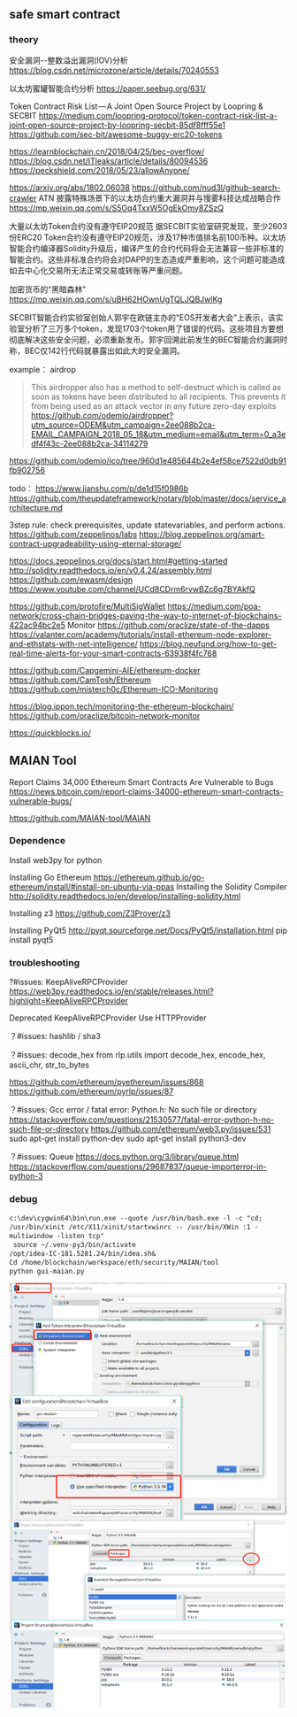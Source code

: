 
##  safe smart contract

### theory

安全漏洞--整数溢出漏洞(IOV)分析 https://blog.csdn.net/microzone/article/details/70240553

以太坊蜜罐智能合约分析 https://paper.seebug.org/631/

Token Contract Risk List — A Joint Open Source Project by Loopring & SECBIT https://medium.com/loopring-protocol/token-contract-risk-list-a-joint-open-source-project-by-loopring-secbit-85df8fff55e1
https://github.com/sec-bit/awesome-buggy-erc20-tokens

https://learnblockchain.cn/2018/04/25/bec-overflow/
https://blog.csdn.net/ITleaks/article/details/80094536
https://peckshield.com/2018/05/23/allowAnyone/

https://arxiv.org/abs/1802.06038
https://github.com/nud3l/github-search-crawler
ATN 披露特殊场景下的以太坊合约重大漏洞并与慢雾科技达成战略合作 https://mp.weixin.qq.com/s/S5Oq4TxxW5OgEkOmy8ZSzQ

大量以太坊Token合约没有遵守EIP20规范
据SECBIT实验室研究发现，至少2603份ERC20 Token合约没有遵守EIP20规范，涉及17种市值排名前100币种。以太坊智能合约编译器Solidity升级后，编译产生的合约代码将会无法兼容一些非标准的智能合约。这些非标准合约将会对DAPP的生态造成严重影响，这个问题可能造成如去中心化交易所无法正常交易或转账等严重问题。

加密货币的“黑暗森林”
https://mp.weixin.qq.com/s/uBH62HOwnUgTQLJQBJwlKg

SECBIT智能合约实验室创始人郭宇在欧链主办的“EOS开发者大会”上表示，该实验室分析了三万多个token，发现1703个token用了错误的代码。这些项目方要想彻底解决这些安全问题，必须重新发币。郭宇回溯此前发生的BEC智能合约漏洞时称，BEC仅142行代码就暴露出如此大的安全漏洞。

example： airdrop
> This airdropper also has a method to self-destruct which is called as soon as tokens have been distributed to all recipients.
> This prevents it from being used as an attack vector in any future zero-day exploits 
> https://github.com/odemio/airdropper?utm_source=ODEM&utm_campaign=2ee088b2ca-EMAIL_CAMPAIGN_2018_05_18&utm_medium=email&utm_term=0_a3edf4f43c-2ee088b2ca-34114279

https://github.com/odemio/ico/tree/960d1e485644b2e4ef58ce7522d0db91fb902756


todo：
https://www.jianshu.com/p/de1d15f0986b
https://github.com/theupdateframework/notary/blob/master/docs/service_architecture.md

3step rule: check prerequisites, update statevariables, and perform actions.
https://github.com/zeppelinos/labs
https://blog.zeppelinos.org/smart-contract-upgradeability-using-eternal-storage/

https://docs.zeppelinos.org/docs/start.html#getting-started
http://solidity.readthedocs.io/en/v0.4.24/assembly.html
https://github.com/ewasm/design
https://www.youtube.com/channel/UCd8CDrm6rvwBZc6g7BYAkfQ

https://github.com/protofire/MultiSigWallet
https://medium.com/poa-network/cross-chain-bridges-paving-the-way-to-internet-of-blockchains-422ac94bc2e5
Monitor
https://github.com/oraclize/state-of-the-dapps
https://valanter.com/academy/tutorials/install-ethereum-node-explorer-and-ethstats-with-net-intelligence/
https://blog.neufund.org/how-to-get-real-time-alerts-for-your-smart-contracts-63938f4fc768

https://github.com/Capgemini-AIE/ethereum-docker
https://github.com/CamTosh/Ethereum
https://github.com/misterch0c/Ethereum-ICO-Monitoring

https://blog.ippon.tech/monitoring-the-ethereum-blockchain/
https://github.com/oraclize/bitcoin-network-monitor

https://quickblocks.io/


## MAIAN Tool

Report Claims 34,000 Ethereum Smart Contracts Are Vulnerable to Bugs https://news.bitcoin.com/report-claims-34000-ethereum-smart-contracts-vulnerable-bugs/

https://github.com/MAIAN-tool/MAIAN

### Dependence 

Install web3py for python

Installing Go Ethereum 
https://ethereum.github.io/go-ethereum/install/#install-on-ubuntu-via-ppas
Installing the Solidity Compiler 
http://solidity.readthedocs.io/en/develop/installing-solidity.html

Installing z3
https://github.com/Z3Prover/z3 

Installing PyQt5 http://pyqt.sourceforge.net/Docs/PyQt5/installation.html
pip install pyqt5

### troubleshooting 

?#issues: KeepAliveRPCProvider
https://web3py.readthedocs.io/en/stable/releases.html?highlight=KeepAliveRPCProvider

Deprecated KeepAliveRPCProvider
Use HTTPProvider

？#issues: hashlib / sha3

？#issues: decode_hex
from rlp.utils import decode_hex, encode_hex, ascii_chr, str_to_bytes

https://github.com/ethereum/pyethereum/issues/868
https://github.com/ethereum/pyrlp/issues/87

？#issues: Gcc error / fatal error: Python.h: No such file or directory
https://stackoverflow.com/questions/21530577/fatal-error-python-h-no-such-file-or-directory
https://github.com/ethereum/web3.py/issues/531
sudo apt-get install python-dev
sudo apt-get install python3-dev

？#issues: Queue
https://docs.python.org/3/library/queue.html
https://stackoverflow.com/questions/29687837/queue-importerror-in-python-3

### debug

```
c:\dev\cygwin64\bin\run.exe --quote /usr/bin/bash.exe -l -c "cd; /usr/bin/xinit /etc/X11/xinit/startxwinrc -- /usr/bin/XWin :1 -multiwindow -listen tcp"
 source ~/.venv-py3/bin/activate
/opt/idea-IC-181.5281.24/bin/idea.sh&
Cd /home/blockchain/workspace/eth/security/MAIAN/tool
python gui-maian.py
```

![](/docs/docs_image/blockchain/eth/eth_security01.png)



